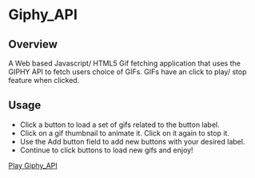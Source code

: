 # Giphy_API

## Overview
A Web based Javascript/ HTML5 Gif fetching application that uses the GIPHY API to fetch users choice of GIFs. GIFs have an click to play/ stop feature when clicked.

## Usage
- Click a button to load a set of gifs related to the button label.
- Click on a gif thumbnail to animate it. Click on it again to stop it.
- Use the Add button field to add new buttons with your desired label.
- Continue to click buttons to load new gifs and enjoy!



[Play Giphy_API](https://sweetmike.github.io/Giphy_API/)
